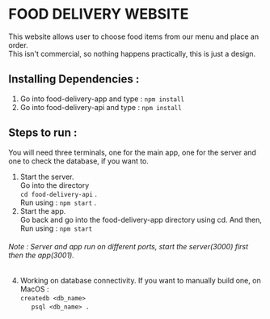  # FOOD DELIVERY WEBSITE
 
 This website allows user to choose food items from our menu and place an order.  
 This isn't commercial, so nothing happens practically, this is just a design.

## Installing Dependencies :  
1. Go into food-delivery-app and type : ``` npm install ```  
2. Go into food-delivery-api and type : ``` npm install ```

## Steps to run :  
You will need three terminals, one for the main app, one for the server and one to check the database, if you want to.  
1. Start the server.  
   Go into the directory  
   ``` cd food-delivery-api ``` .  
 Run using :  ``` npm start ``` . 
3. Start the app.  
Go back and go into the food-delivery-app directory using cd. And then,  
 Run using : ``` npm start ```
 ###### Note : Server and app run on different ports, start the server(3000) first then the app(3001). 
4. Working on database connectivity. If you want to manually build one, on MacOS :  
  ``` createdb <db_name> ```  
  ```    psql <db_name> . ```


